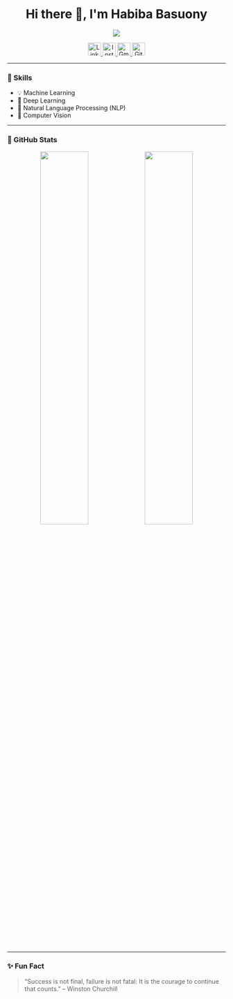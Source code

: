 <h1 align="center">Hi there 👋, I'm Habiba Basuony</h1>

<p align="center">
  <img src="https://readme-typing-svg.demolab.com/?lines=Machine+Learning+Engineer;NLP+%7C+Computer+Vision+Developer;Always+learning+new+things!&center=true&width=500&height=45&color=58A6FF&vCenter=true&pause=1000&size=22" />
</p>


<p align="center">
  <a href="https://www.linkedin.com/">
    <img src="https://cdn-icons-png.flaticon.com/512/3536/3536505.png" width="30" height="30" alt="LinkedIn"/>
  </a>
  <a href="https://www.instagram.com/_habiba_ahmed_0?igsh=MWY2NnRqYzhoMXgyeA==">
    <img src="https://cdn-icons-png.flaticon.com/512/2111/2111463.png" width="30" height="30" alt="Instagram"/>
  </a>
  <a href="mailto:0habibaahmed@gmail.com">
    <img src="https://cdn-icons-png.flaticon.com/512/732/732200.png" width="30" height="30" alt="Gmail"/>
  </a>
  <a href="https://github.com/habiba-basuony">
    <img src="https://cdn-icons-png.flaticon.com/512/25/25231.png" width="30" height="30" alt="GitHub"/>
  </a>
</p>

---

### 🧠 Skills

- 💡 Machine Learning  
- 🤖 Deep Learning  
- 🧾 Natural Language Processing (NLP)  
- 📸 Computer Vision  

---

### 🚀 GitHub Stats

<p align="center">
  <img src="https://github-readme-stats.vercel.app/api?username=habiba-basuony&show_icons=true&theme=radical" width="47%" />
  <img src="https://github-readme-streak-stats.herokuapp.com/?user=habiba-basuony&theme=radical" width="47%"/>
</p>

---

### ✨ Fun Fact

> “Success is not final, failure is not fatal: It is the courage to continue that counts.” – Winston Churchill
